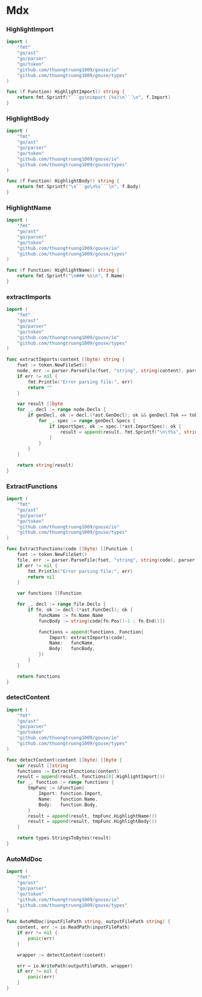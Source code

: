 # Mdx


### HighlightImport
```go
import (
	"fmt"
	"go/ast"
	"go/parser"
	"go/token"
	"github.com/thuongtruong1009/gouse/io"
	"github.com/thuongtruong1009/gouse/types")
```

```go
func (f Function) HighlightImport() string {
	return fmt.Sprintf("```go\nimport (%s)\n```\n", f.Import)
}```

### HighlightBody
```go
import (
	"fmt"
	"go/ast"
	"go/parser"
	"go/token"
	"github.com/thuongtruong1009/gouse/io"
	"github.com/thuongtruong1009/gouse/types")
```

```go
func (f Function) HighlightBody() string {
	return fmt.Sprintf("\n```go\n%s```\n", f.Body)
}```

### HighlightName
```go
import (
	"fmt"
	"go/ast"
	"go/parser"
	"go/token"
	"github.com/thuongtruong1009/gouse/io"
	"github.com/thuongtruong1009/gouse/types")
```

```go
func (f Function) HighlightName() string {
	return fmt.Sprintf("\n### %s\n", f.Name)
}```

### extractImports
```go
import (
	"fmt"
	"go/ast"
	"go/parser"
	"go/token"
	"github.com/thuongtruong1009/gouse/io"
	"github.com/thuongtruong1009/gouse/types")
```

```go
func extractImports(content []byte) string {
	fset := token.NewFileSet()
	node, err := parser.ParseFile(fset, "string", string(content), parser.ParseComments)
	if err != nil {
		fmt.Println("Error parsing file:", err)
		return ""
	}

	var result []byte
	for _, decl := range node.Decls {
		if genDecl, ok := decl.(*ast.GenDecl); ok && genDecl.Tok == token.IMPORT {
			for _, spec := range genDecl.Specs {
				if importSpec, ok := spec.(*ast.ImportSpec); ok {
					result = append(result, fmt.Sprintf("\n\t%s", string(content[importSpec.Pos()-1:importSpec.End()]))...)
				}
			}
		}
	}

	return string(result)
}```

### ExtractFunctions
```go
import (
	"fmt"
	"go/ast"
	"go/parser"
	"go/token"
	"github.com/thuongtruong1009/gouse/io"
	"github.com/thuongtruong1009/gouse/types")
```

```go
func ExtractFunctions(code []byte) []Function {
	fset := token.NewFileSet()
	file, err := parser.ParseFile(fset, "string", string(code), parser.ParseComments)
	if err != nil {
		fmt.Println("Error parsing file:", err)
		return nil
	}

	var functions []Function

	for _, decl := range file.Decls {
		if fn, ok := decl.(*ast.FuncDecl); ok {
			funcName := fn.Name.Name
			funcBody := string(code[fn.Pos()-1 : fn.End()])

			functions = append(functions, Function{
				Import: extractImports(code),
				Name:   funcName,
				Body:   funcBody,
			})
		}
	}

	return functions
}```

### detectContent
```go
import (
	"fmt"
	"go/ast"
	"go/parser"
	"go/token"
	"github.com/thuongtruong1009/gouse/io"
	"github.com/thuongtruong1009/gouse/types")
```

```go
func detectContent(content []byte) []byte {
	var result []string
	functions := ExtractFunctions(content)
	result = append(result, functions[0].HighlightImport())
	for _, function := range functions {
		tmpFunc := &Function{
			Import: function.Import,
			Name:   function.Name,
			Body:   function.Body,
		}
		result = append(result, tmpFunc.HighlightName())
		result = append(result, tmpFunc.HighlightBody())
	}

	return types.StringsToBytes(result)
}```

### AutoMdDoc
```go
import (
	"fmt"
	"go/ast"
	"go/parser"
	"go/token"
	"github.com/thuongtruong1009/gouse/io"
	"github.com/thuongtruong1009/gouse/types")
```

```go
func AutoMdDoc(inputFilePath string, outputFilePath string) {
	content, err := io.ReadPath(inputFilePath)
	if err != nil {
		panic(err)
	}

	wrapper := detectContent(content)

	err = io.WritePath(outputFilePath, wrapper)
	if err != nil {
		panic(err)
	}
}```
